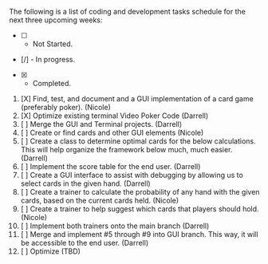 The following is a list of coding and development tasks schedule for the next three upcoming weeks:

- [ ] - Not Started.
- [/] - In progress.
- [X] - Completed.

1.  [X] Find, test, and document and a GUI implementation of a card game (preferably poker). (Nicole)
2.  [X] Optimize existing terminal Video Poker Code (Darrell)
3.  [ ] Merge the GUI and Terminal projects. (Darrell)
4.  [ ] Create or find cards and other GUI elements (Nicole)
5.  [ ] Create a class to determine optimal cards for the below calculations. This will help organize the framework below much, much easier. (Darrell)
6.  [ ] Implement the score table for the end user. (Darrell)
7.  [ ] Create a GUI interface to assist with debugging by allowing us to select cards in the given hand. (Darrell)
8.  [ ] Create a trainer to calculate the probability of any hand with the given cards, based on the current cards held. (Nicole)
9.  [ ] Create a trainer to help suggest which cards that players should hold. (Nicole)
10. [ ] Implement both trainers onto the main branch (Darrell)
11. [ ] Merge and implement #5 through #9 into GUI branch. This way, it will be accessible to the end user. (Darrell)
12. [ ] Optimize (TBD)
